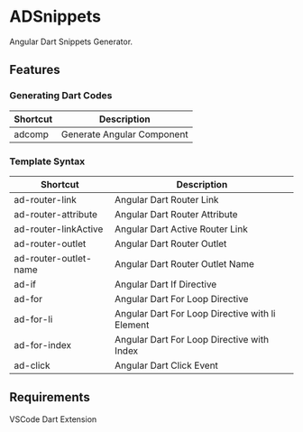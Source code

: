 # ADSnippets

Angular Dart Snippets Generator.

## Features

### Generating Dart Codes

| Shortcut | Description                |
| -------- | -------------------------- |
| adcomp   | Generate Angular Component |

### Template Syntax

| Shortcut              | Description                                     |
| --------------------- | ----------------------------------------------- |
| ad-router-link        | Angular Dart Router Link                        |
| ad-router-attribute   | Angular Dart Router Attribute                   |
| ad-router-linkActive  | Angular Dart Active Router Link                 |
| ad-router-outlet      | Angular Dart Router Outlet                      |
| ad-router-outlet-name | Angular Dart Router Outlet Name                 |
| ad-if                 | Angular Dart If Directive                       |
| ad-for                | Angular Dart For Loop Directive                 |
| ad-for-li             | Angular Dart For Loop Directive with li Element |
| ad-for-index          | Angular Dart For Loop Directive with Index      |
| ad-click              | Angular Dart Click Event                        |

## Requirements

VSCode
Dart Extension
